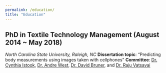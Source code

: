 ```yaml
---
permalink: /education/
title: "Education"
---
```


## PhD in Textile Technology Management (August 2014 ~ May 2018)
*North Carolina State University, Raleigh, NC*
    **Dissertation topic**: “Predicting body measurements using images taken with cellphones”
    **Committee**: [Dr. Cynthia Istook](https://textiles.ncsu.edu/blog/team/cynthia-istook/), [Dr. Andre West](https://textiles.ncsu.edu/blog/team/andre-west/), [Dr. David Bruner](https://www.linkedin.com/in/david-bruner-b870938/), and [Dr. Raju Vatsavai](https://www.csc.ncsu.edu/people/rrvatsav)
